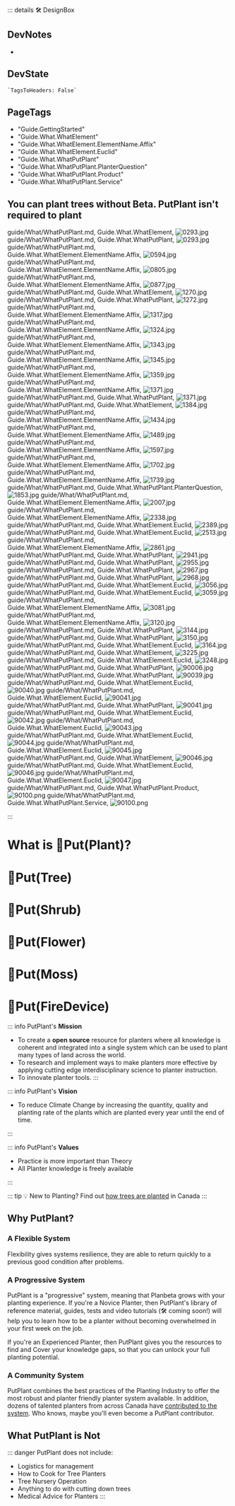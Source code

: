 ::: details 🛠 <dev>DesignBox</dev>

## DevNotes

-

## DevState

```py
`TagsToHeaders: False`
```

<h2>PageTags</h2>

- "Guide.GettingStarted"
- "Guide.What.WhatElement"
- "Guide.What.WhatElement.ElementName.Affix"
- "Guide.What.WhatElement.Euclid"
- "Guide.What.WhatPutPlant"
- "Guide.What.WhatPutPlant.PlanterQuestion"
- "Guide.What.WhatPutPlant.Product"
- "Guide.What.WhatPutPlant.Service"

## You can plant trees without Beta. PutPlant isn't required to plant

guide/What/WhatPutPlant.md, <dev>Guide.What.WhatElement</dev>, ![0293.jpg](/PaperPhoto/0293.jpg)
guide/What/WhatPutPlant.md, <dev>Guide.What.WhatPutPlant</dev>, ![0293.jpg](/PaperPhoto/0293.jpg)
guide/What/WhatPutPlant.md, <dev>Guide.What.WhatElement.ElementName.Affix</dev>, ![0594.jpg](/PaperPhoto/0594.jpg)
guide/What/WhatPutPlant.md, <dev>Guide.What.WhatElement.ElementName.Affix</dev>, ![0805.jpg](/PaperPhoto/0805.jpg)
guide/What/WhatPutPlant.md, <dev>Guide.What.WhatElement.ElementName.Affix</dev>, ![0877.jpg](/PaperPhoto/0877.jpg)
guide/What/WhatPutPlant.md, <dev>Guide.What.WhatElement</dev>, ![1270.jpg](/PaperPhoto/1270.jpg)
guide/What/WhatPutPlant.md, <dev>Guide.What.WhatPutPlant</dev>, ![1272.jpg](/PaperPhoto/1272.jpg)
guide/What/WhatPutPlant.md, <dev>Guide.What.WhatElement.ElementName.Affix</dev>, ![1317.jpg](/PaperPhoto/1317.jpg)
guide/What/WhatPutPlant.md, <dev>Guide.What.WhatElement.ElementName.Affix</dev>, ![1324.jpg](/PaperPhoto/1324.jpg)
guide/What/WhatPutPlant.md, <dev>Guide.What.WhatElement.ElementName.Affix</dev>, ![1343.jpg](/PaperPhoto/1343.jpg)
guide/What/WhatPutPlant.md, <dev>Guide.What.WhatElement.ElementName.Affix</dev>, ![1345.jpg](/PaperPhoto/1345.jpg)
guide/What/WhatPutPlant.md, <dev>Guide.What.WhatElement.ElementName.Affix</dev>, ![1359.jpg](/PaperPhoto/1359.jpg)
guide/What/WhatPutPlant.md, <dev>Guide.What.WhatElement.ElementName.Affix</dev>, ![1371.jpg](/PaperPhoto/1371.jpg)
guide/What/WhatPutPlant.md, <dev>Guide.What.WhatPutPlant</dev>, ![1371.jpg](/PaperPhoto/1371.jpg)
guide/What/WhatPutPlant.md, <dev>Guide.What.WhatElement</dev>, ![1384.jpg](/PaperPhoto/1384.jpg)
guide/What/WhatPutPlant.md, <dev>Guide.What.WhatElement.ElementName.Affix</dev>, ![1434.jpg](/PaperPhoto/1434.jpg)
guide/What/WhatPutPlant.md, <dev>Guide.What.WhatElement.ElementName.Affix</dev>, ![1489.jpg](/PaperPhoto/1489.jpg)
guide/What/WhatPutPlant.md, <dev>Guide.What.WhatElement.ElementName.Affix</dev>, ![1597.jpg](/PaperPhoto/1597.jpg)
guide/What/WhatPutPlant.md, <dev>Guide.What.WhatElement.ElementName.Affix</dev>, ![1702.jpg](/PaperPhoto/1702.jpg)
guide/What/WhatPutPlant.md, <dev>Guide.What.WhatElement.ElementName.Affix</dev>, ![1739.jpg](/PaperPhoto/1739.jpg)
guide/What/WhatPutPlant.md, <dev>Guide.What.WhatPutPlant.PlanterQuestion</dev>, ![1853.jpg](/PaperPhoto/1853.jpg)
guide/What/WhatPutPlant.md, <dev>Guide.What.WhatElement.ElementName.Affix</dev>, ![2007.jpg](/PaperPhoto/2007.jpg)
guide/What/WhatPutPlant.md, <dev>Guide.What.WhatElement.ElementName.Affix</dev>, ![2338.jpg](/PaperPhoto/2338.jpg)
guide/What/WhatPutPlant.md, <dev>Guide.What.WhatElement.Euclid</dev>, ![2389.jpg](/PaperPhoto/2389.jpg)
guide/What/WhatPutPlant.md, <dev>Guide.What.WhatElement.Euclid</dev>, ![2513.jpg](/PaperPhoto/2513.jpg)
guide/What/WhatPutPlant.md, <dev>Guide.What.WhatElement.ElementName.Affix</dev>, ![2861.jpg](/PaperPhoto/2861.jpg)
guide/What/WhatPutPlant.md, <dev>Guide.What.WhatPutPlant</dev>, ![2941.jpg](/PaperPhoto/2941.jpg)
guide/What/WhatPutPlant.md, <dev>Guide.What.WhatPutPlant</dev>, ![2955.jpg](/PaperPhoto/2955.jpg)
guide/What/WhatPutPlant.md, <dev>Guide.What.WhatPutPlant</dev>, ![2967.jpg](/PaperPhoto/2967.jpg)
guide/What/WhatPutPlant.md, <dev>Guide.What.WhatPutPlant</dev>, ![2968.jpg](/PaperPhoto/2968.jpg)
guide/What/WhatPutPlant.md, <dev>Guide.What.WhatElement.Euclid</dev>, ![3056.jpg](/PaperPhoto/3056.jpg)
guide/What/WhatPutPlant.md, <dev>Guide.What.WhatElement.Euclid</dev>, ![3059.jpg](/PaperPhoto/3059.jpg)
guide/What/WhatPutPlant.md, <dev>Guide.What.WhatElement.ElementName.Affix</dev>, ![3081.jpg](/PaperPhoto/3081.jpg)
guide/What/WhatPutPlant.md, <dev>Guide.What.WhatElement.ElementName.Affix</dev>, ![3120.jpg](/PaperPhoto/3120.jpg)
guide/What/WhatPutPlant.md, <dev>Guide.What.WhatPutPlant</dev>, ![3144.jpg](/PaperPhoto/3144.jpg)
guide/What/WhatPutPlant.md, <dev>Guide.What.WhatPutPlant</dev>, ![3150.jpg](/PaperPhoto/3150.jpg)
guide/What/WhatPutPlant.md, <dev>Guide.What.WhatElement.Euclid</dev>, ![3164.jpg](/PaperPhoto/3164.jpg)
guide/What/WhatPutPlant.md, <dev>Guide.What.WhatElement</dev>, ![3225.jpg](/PaperPhoto/3225.jpg)
guide/What/WhatPutPlant.md, <dev>Guide.What.WhatElement.Euclid</dev>, ![3248.jpg](/PaperPhoto/3248.jpg)
guide/What/WhatPutPlant.md, <dev>Guide.What.WhatPutPlant</dev>, ![90006.jpg](/PaperPhoto/90006.jpg)
guide/What/WhatPutPlant.md, <dev>Guide.What.WhatPutPlant</dev>, ![90039.jpg](/PaperPhoto/90039.jpg)
guide/What/WhatPutPlant.md, <dev>Guide.What.WhatElement.Euclid</dev>, ![90040.jpg](/PaperPhoto/90040.jpg)
guide/What/WhatPutPlant.md, <dev>Guide.What.WhatElement.Euclid</dev>, ![90041.jpg](/PaperPhoto/90041.jpg)
guide/What/WhatPutPlant.md, <dev>Guide.What.WhatPutPlant</dev>, ![90041.jpg](/PaperPhoto/90041.jpg)
guide/What/WhatPutPlant.md, <dev>Guide.What.WhatElement.Euclid</dev>, ![90042.jpg](/PaperPhoto/90042.jpg)
guide/What/WhatPutPlant.md, <dev>Guide.What.WhatElement.Euclid</dev>, ![90043.jpg](/PaperPhoto/90043.jpg)
guide/What/WhatPutPlant.md, <dev>Guide.What.WhatElement.Euclid</dev>, ![90044.jpg](/PaperPhoto/90044.jpg)
guide/What/WhatPutPlant.md, <dev>Guide.What.WhatElement.Euclid</dev>, ![90045.jpg](/PaperPhoto/90045.jpg)
guide/What/WhatPutPlant.md, <dev>Guide.What.WhatElement</dev>, ![90046.jpg](/PaperPhoto/90046.jpg)
guide/What/WhatPutPlant.md, <dev>Guide.What.WhatElement.Euclid</dev>, ![90046.jpg](/PaperPhoto/90046.jpg)
guide/What/WhatPutPlant.md, <dev>Guide.What.WhatElement.Euclid</dev>, ![90047.jpg](/PaperPhoto/90047.jpg)
guide/What/WhatPutPlant.md, <dev>Guide.What.WhatPutPlant.Product</dev>, ![90100.png](/PaperPhoto/90100.png)
guide/What/WhatPutPlant.md, <dev>Guide.What.WhatPutPlant.Service</dev>, ![90100.png](/PaperPhoto/90100.png)

:::

# What is 🔷<beta>Put(</beta><eco>Plant</eco><beta>)</beta>?

# 🔷<beta>Put(</beta><eco>Tree</eco><beta>)</beta>

# 🔷<beta>Put(</beta><eco>Shrub</eco><beta>)</beta>

# 🔷<beta>Put(</beta><eco>Flower</eco><beta>)</beta>

# 🔷<beta>Put(</beta><eco>Moss</eco><beta>)</beta>

# 🔷<beta>Put(</beta><eco>FireDevice</eco><beta>)</beta>

::: info PutPlant's **Mission**

- To create a **open source** resource for planters where all knowledge is coherent and integrated into a single system which can be used to plant many types of land across the world.
- To research and implement ways to make planters more effective by applying cutting edge interdisciplinary science to planter instruction.
- To innovate planter tools.
:::

::: info PutPlant's **Vision**

- To reduce Climate Change by increasing the quantity, quality and planting rate of the plants which are planted every year until the end of time.

:::

::: info PutPlant's **Values**

- Practice is more important than Theory
- All Planter knowledge is freely available

:::

::: tip 💡 New to Planting?
Find out [how trees are planted](/guide/WhatTreePlanting) in Canada
:::

## Why PutPlant?

### A Flexible System

Flexibility gives systems resilience, they are able to return quickly to a previous good condition after problems.

### A Progressive System

PutPlant is a "progressive" system, meaning that Planbeta grows with your planting experience. If you're a Novice Planter, then PutPlant's library of reference material, guides, tests and video tutorials (🛠 coming soon!) will help you to learn how to be a planter without becoming overwhelmed in your first week on the job.

If you're an Experienced Planter, then PutPlant gives you the resources to find and Cover your knowledge gaps, so that you can unlock your full planting potential.

### A Community System

PutPlant combines the best practices of the Planting Industry to offer the most robust and planter friendly planter system available. In addition, dozens of talented planters from across Canada have [contributed to the system](/dev/Contribute). Who knows, maybe you'll even become a PutPlant contributor.

## What PutPlant is Not

::: danger PutPlant does not include:

- Logistics for management
- How to Cook for Tree Planters
- Tree Nursery Operation
- Anything to do with cutting down trees
- Medical Advice for Planters
:::

<!-- ## How does PutPlant provide Value to Planters?

![ValuePyramid](/ValuePyramid.png)

### Self-Transcendence

- PutPlant makes Reforestation easier. Reforestation directly or indirectly benefits every species of life on earth. 
- Learning how to plant trees is a Climate Change Action. Planters are the people who implement the tree planting initiatives of organizations around the world. 

---
 
### Self-Actualization

- Take pride in mastering one of the most difficult manual labor jobs in Canada.  

![Actualization](/Actualization.png)
---
 
### Belonging

- Join the collective consciousness of the tree planting and reforestation communities.
- See if you want to belong to the tree Planter community . 
- Belong to the group ExperiencedPlanters or even ElitePlanters.

---
 
### Increases Motivation and Hope while reducing Anxiety

- <eco>PutPlant</eco> reduced the worrying about what to expect during your Novice season. 
- "I can do this"
- The fear of the unknown, especially unknown unknowns, can be paralyzing. <eco>PutPlant</eco> is being created to minimize the number of unknowns in a tree Planter's experience.
- There is a whole page in <eco>PutPlant</eco> specifically devoted to Motivation. It's easy to become unmotivated when you're tired, you've spent the past few days in the rain and the Eco is difficult, but there is knowledge that Planters and PlanterSupervisors can use to keep planting! 

---
 
### Rewarding

- <eco>PutPlant</eco> is designed to increase the planting rate of any Planter, therefore increasing the income of any Planter who studies <eco>PutPlant</eco>.
- Be able to track your progress as a Planter by the number of elements that you've understood then mastered.
- Complete Tests

---
 
### Badge Value

- By learning all the theory and practices of <eco>PutPlant</eco>, you can become a Highballer. 
- Increase your Personal Best (PB) Planting Day. Planting 2,000 in a day is a standard checkpoint for Planters across Canada.
- Total trees planted during your career is usually 100,000+. Achieving a million trees planting is a badge to be proud of. 
- Get a perfect score on <eco>PutPlant</eco>'s tests to add to your CV when applying for Planter jobs. 

---
 
### Wellness

- <eco>PutPlant</eco> is designed to [reduce Planter injury](/guide/Why/Injury).

---
 
### Provides Access and Informs

- What is tree planting really like?
- Plan what to bring ahead of first planting season
- Access to information about being a Planter.
- Provides access to information about how to plant which currently only exists in the brains of ExperiencedPlanters.

---
 
### Saves Time and Cost 

- PutPlant is designed to increase a Planter's planting rate, which will decrease the number of days it takes to complete a planting season. Shorter seasons means less money spent on feeding, transporting and housing Planters.

---
 
### Simplifies and Organizes

- Systematic
- Easy to search
- Standardized Naming System

---
 
### Reduces Risk

- PutPlant reduces the Risk that a hired NovicePlanter underperform and become a burden to their Supervisor and Company.
- Reduces the risk of Injury

---
 
### Variety

- PutPlant provides information about how to plant a variety of different locations across the world.

---
 
### Integrates

- Connects planting to climbing
    - [<moto>Klimbeta</moto>](https://klimbeta.github.io/klimbeta/)
- Connects NovicePlanters to ExperiencedPlanters

---
 
### Reduces Effort

- PutPlant informs Planters on the 
- Increased <neuro>CognitiveEase</neuro> leads to feelings of effortlessness.
- Fluid moto through the Eco.
- Reduces the distance travelled by Planters by using efficient Routing.

---
 
### Avoids hassles

- Avoids the hassle of training Novices for PlanterSupervisors, when they have so many other tasks to perform during a planting day.  

---
 
### Increases Quality

- Increases the quality of the planted seedlings.
- Increases the ability of Planters.

---
 
::: details Harvard Business Review

- https://hbr.org/2016/09/the-elements-of-value

:::

--- -->

<!-- ## Website Sections

PutPlant is divided into 6 sections:

- [Guide]()
    - How to use this website
- [Reference]()
    - All the theory and problems that you encounter while being a Planter.
- [Tests]()
- [Development]()
    - How this website is being created
- [Sponsor]()

## [How to Navigate this website.](/guide/How/Navigation)

::: details 🛠 <dev>DesignBox</dev>

## DevNotes

-

## DevState

```py
`TagsToHeaders: False`
```

:::

## Navigate 

### Website tour videos

- Create a screen captured video of the website with narration and captions.

### Navigation Bar

- Use the **Navigation Bar** to quickly jump to sections of the website. 
- Use the social media icons to visit PutPlant's social media.
- Toggle between LightTheme and DarkTheme.

[InsertImage] Screenshot of nav Bar

### Links

- All links are displayed in [green font](/guide/GoBack)
- Sometimes most of the sentence can be green links.
    - [LineIn]() over by the [rock]() then [start]() [backCovering]().

### Headers

1. Click on a header once to reveal a green Hash Symbol '#'.

2. Click on the green Hash symbol again to bring the header to the top of your screen.

::: tip Link directly to the header

1. Clicking on the button changes the URL. 
2. Copy the URL

[InsertImage] Screenshot with PutPlant tabs open

:::

### Sidebar

Use **Sidebar** to navigate the website.

[InsertImage](Screenshot of Phone)
[InsertImage](Screenshot of Tablet)
[InsertImage](Screenshot of Desktop)

### On This Page

Use **On This Page** to navigate to the Title that you're looking for. 

[InsertImage](Screenshot of Phone)
[InsertImage](Screenshot of Tablet)
[InsertImage](Screenshot of Desktop)

### Search

Reference is easy **searched** by using the Hash symbol <eco>#</eco> to target the headers of the reference contents.

#### Phone
[InsertImage](Screenshot of Phone)

##### Example

Image Phrase of Searching through Sidebar

#### Tablet
[InsertImage](Screenshot of Tablet)

##### Example

Image Phrase of Searching through Sidebar

#### Desktop
[InsertImage](Screenshot of Desktop)

##### Example

Image Phrase of Searching through Sidebar

## Choose Your Path

![PathFork](/PathFork.jpg)

The users of PutPlant can take multiple paths through PutPlant depending on their needs.

### [Potential Planter](/guide/Who/PotentialPlanter)

1. Browse sidebars to familarize yourself with the general categories of PutPlant's [Reference Section](/reference/RefOverview).
2. Look at the [Gallery](/reference/gallery/Overview)

### [Novice Planter](/guide/Who/NovicePlanter)

1. Browse sidebars to familarize yourself with the general categories of PutPlant. 
2. Test yourself to find knowledge gaps.

### [Experienced Planter](/guide/Who/ExperiencedPlanter)

1. Test yourself to find knowledge gaps.

### [Planter Supervisor](/guide/Who/PlanterSupervisor)

1. Test yourself to find knowledge gaps.
2. Assign readings and tests to your crew members.

### [Planter Instructor](/guide/Who/PlanterInstructor)

1. Assign readings and tests to your crew members.
2. Group Elements together into lesson plans.
3. Adapt your lessons to the current EcoType. 

 -->
